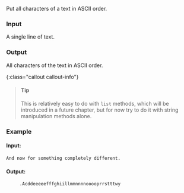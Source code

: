 Put all characters of a text in ASCII order.

### Input

A single line of text.

### Output

All characters of the text in ASCII order.

{:class="callout callout-info"}
> #### Tip
> This
is relatively easy to do with `list` methods, which will be introduced
in a future chapter, but for now try to do it with string manipulation
methods alone.

### Example

#### Input:

```
And now for something completely different.
```

#### Output:

```
     .Acddeeeeefffghiillmmnnnnooooprrstttwy
```
